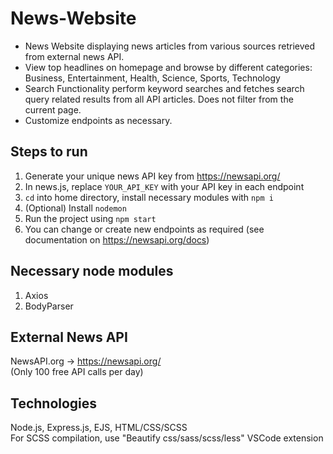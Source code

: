 # News-Website
- News Website displaying news articles from various sources retrieved from external news API.<br>
- View top headlines on homepage and browse by different categories: Business, Entertainment, Health, Science, Sports, Technology<br>
- Search Functionality perform keyword searches and fetches search query related results from all API articles. Does not filter from the current page.<br>
- Customize endpoints as necessary.

## Steps to run
1. Generate your unique news API key from https://newsapi.org/
2. In news.js, replace `YOUR_API_KEY` with your API key in each endpoint
3. `cd` into home directory, install necessary modules with `npm i`
4. (Optional) Install `nodemon`
5. Run the project using `npm start`
6. You can change or create new endpoints as required (see documentation on https://newsapi.org/docs)

## Necessary node modules
1. Axios
2. BodyParser

## External News API 
NewsAPI.org -> https://newsapi.org/
<br>
(Only 100 free API calls per day)

## Technologies
Node.js, Express.js, EJS, HTML/CSS/SCSS
<br>
For SCSS compilation, use "Beautify css/sass/scss/less" VSCode extension
